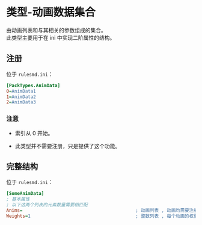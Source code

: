 # 类型-动画数据集合

由动画列表和与其相关的参数组成的集合。  
此类型主要用于在 ini 中实现二阶属性的结构。



## 注册

位于 `rulesmd.ini`：

```ini
[PackTypes.AnimData]
0=AnimData1
1=AnimData2
2=AnimData3
```

### 注意

* 索引从 0 开始。

* 此类型并不需要注册，只是提供了这个功能。



## 完整结构

位于 `rulesmd.ini`：

```ini
[SomeAnimData]
; 基本属性
; 以下这两个列表的元素数量需要相匹配
Anims=                                          ; 动画列表 , 动画均需要注册
Weights=1                                       ; 整数列表 , 每个动画的权重 , 此属性并不总是发挥效果 , 小于 1 视为 1 处理 , 默认值是 1
```